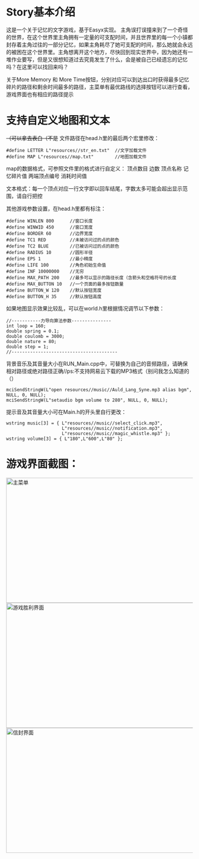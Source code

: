 # Story基本介绍
这是一个关于记忆的文字游戏，基于Easyx实现。
主角误打误撞来到了一个奇怪的世界，在这个世界里主角拥有一定量的可支配时间，并且世界里的每一个小镇都封存着主角过往的一部分记忆，如果主角耗尽了她可支配的时间，那么她就会永远的被困在这个世界里。主角想离开这个地方，尽快回到现实世界中，因为她还有一堆作业要写，但是又很想知道过去究竟发生了什么，会是被自己已经遗忘的记忆吗？在这里可以找回来吗？

关于More Memory 和 More Time按钮，分别对应可以到达出口时获得最多记忆碎片的路径和剩余时间最多的路径，主菜单有最优路线的选择按钮可以进行查看，游戏界面也有相应的路径提示

# 支持自定义地图和文本
~~（可以拿去表白（不是~~
文件路径在head.h里的最后两个宏里修改：
```
#define LETTER L"resources//str_en.txt"  //文字加载文件
#define MAP L"resources//map.txt"        //地图加载文件
```

map的数据格式，可参照文件里的格式进行自定义：
顶点数目 边数
顶点名称 记忆碎片值
两端顶点编号 消耗时间值

文本格式：每一个顶点对应一行文字即以回车结尾，字数太多可能会超出显示范围，请自行把控

其他游戏参数设置，在head.h里都有标注：
```
#define WINLEN 800		//窗口长度
#define WINWID 450		//窗口宽度
#define BORDER 60		//边界宽度
#define TC1 RED			//未被访问过的点的颜色
#define TC2 BLUE		//已被访问过的点的颜色
#define RADIUS 10		//圆形半径
#define EPS 1			//最小精度
#define LIFE 100		//角色初始生命值
#define INF 10000000	//无穷
#define MAX_PATH 200	//最多可以显示的路径长度（含箭头和空格符号的长度
#define MAX_BUTTON 10	//一个页面的最多按钮数量
#define BUTTON_W 120	//默认按钮宽度
#define BUTTON_H 35		//默认按钮高度
```

如果地图显示效果比较乱，可以在world.h里根据情况调节以下参数：
```
//-----------力导向算法参数---------------
int loop = 160;
double spring = 0.1;
double coulomb = 3000;
double nature = 80;
double step = 1;
//----------------------------------------
```
背景音乐及其音量大小在RUN_Main.cpp中，可替换为自己的音频路径，请确保相对路径或绝对路径正确//ps:不支持网易云下载的MP3格式（别问我怎么知道的（）
```
mciSendStringW(L"open resources//music//Auld_Lang_Syne.mp3 alias bgm", NULL, 0, NULL);
mciSendStringW(L"setaudio bgm volume to 280", NULL, 0, NULL);
```

提示音及其音量大小可在Main.h的开头里自行更改：
```
wstring music[3] = { L"resources//music//select_click.mp3",
                     L"resources//music//notification.mp3",
                     L"resources//music//magic_whistle.mp3" };
wstring volume[3] = { L"180",L"600",L"80" };
```

# 游戏界面截图：

<img src="https://github.com/CC-Ming/Story/assets/151418966/e87ab69d-c5d9-4c7e-a6ec-ab853a9ba1f9" width = "600" height = "337" alt="主菜单" align=center />

<img src="https://github.com/CC-Ming/Story/assets/151418966/c7e848f9-6e95-421a-a830-524af9f52222" width = "600" height = "337" alt="游戏胜利界面" align=center />

<img src="https://github.com/CC-Ming/Story/assets/151418966/d30a5c57-d504-4b55-b07e-09c2f39df621" width = "600" height = "337" alt="信封界面" align=center />

